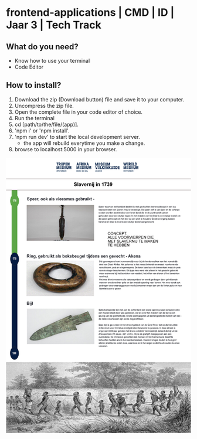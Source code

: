 # frontend-applications | CMD | ID | Jaar 3 |  Tech Track

## What do you need?
* Know how to use your terminal
* Code Editor

## How to install?
1. Download the zip (Download button) file and save it to your computer.
2. Uncompress the zip file.
3. Open the complete file in your code editor of choice.
4. Run the terminal
4. cd [path/to/the/file/(app)].
5. 'npm i' or 'npm install'.
6. 'npm run dev' to start the local development server.
    * the app will rebuild everytime you make a change.
7. browse to localhost:5000 in your browser.


<img src="https://github.com/sarkis1997/frontend-applications/blob/master/schets1.png">
